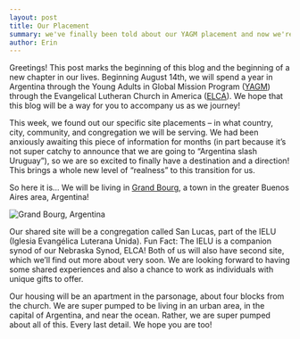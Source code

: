 ```yaml
---
layout: post
title: Our Placement
summary: we've finally been told about our YAGM placement and now we're telling you
author: Erin
---
```


Greetings! This post marks the beginning of this blog and the beginning of a
new chapter in our lives. Beginning August 14th, we will spend a year in
Argentina through the Young Adults in Global Mission Program
([YAGM](http://www.elca.org/Who-We-Are/Our-Three-Expressions/Churchwide-Organization/Global-Mission/Engage-in-Global-Mission/Global-Service/Basics-of-Global-Service/Young-Adults.aspx))
through the Evangelical Lutheran Church in America
([ELCA](http://www.elca.org/)). We hope that this blog
will be a way for you to accompany us as we journey!

This week, we found out our specific site placements – in what country,
city, community, and congregation we will be serving. We had been anxiously
awaiting this piece of information for months (in part because it’s not
super catchy to announce that we are going to “Argentina slash Uruguay”), so
we are so excited to finally have a destination and a direction! This brings
a whole new level of “realness” to this transition for us.

So here it is… We will be living in
[Grand Bourg](http://en.wikipedia.org/wiki/Grand_Bourg),
a town in the greater Buenos Aires area, Argentina!

![Grand Bourg, Argentina](http://i.imgur.com/ikhW4Jh.jpg)

Our shared site will be a congregation called San Lucas, part of the IELU
(Iglesia Evangélica Luterana Unida). Fun Fact: The IELU is a companion synod
of our Nebraska Synod, ELCA! Both of us will also have second site, which
we’ll find out more about very soon. We are looking forward to having some
shared experiences and also a chance to work as individuals with unique
gifts to offer.

Our housing will be an apartment in the parsonage, about four blocks from
the church. We are super pumped to be living in an urban area, in the
capital of Argentina, and near the ocean. Rather, we are super pumped about
all of this. Every last detail. We hope you are too!

